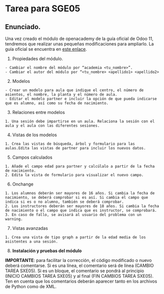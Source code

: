 # Tarea para SGE05

## Enunciado.

Una vez creado el módulo de openacademy de la guía oficial de Odoo 11, tendremos que realizar unas pequeñas modificaciones para ampliarlo. La guía oficial se encuentra en [este enlace](https://www.odoo.com/documentation/11.0/howtos/backend.html). 

  1. Propiedades del módulo.
  
    - Cambiar el nombre del módulo por “academia <tu_nombre>”.
    - Cambiar el autor del módulo por “<tu_nombre> <apellido1> <apellido2>
    
  2. Modelos
  
    - Crear un modelo para aula que indique el centro, el número de asientos, el nombre, la planta y el número de aula.
    - Editar el modelo partner e incluir la opción de que pueda indicarse que es alumno, así como su fecha de nacimiento.
    
  3. Relaciones entre modelos
  
    1. Una sesión debe impartirse en un aula. Relaciona la sesión con el aula y el aula con las diferentes sesiones.
    
  4. Vistas de los modelos
  
    1. Crea las vistas de búsqueda, árbol y formulario para las aulas.Edita las vistas de partner para incluir los nuevos datos.
    
  5. Campos calculados
  
    1. Añade el campo edad para partner y calcúlalo a partir de la fecha de nacimiento.
    2. Edita la vista de formulario para visualizar el nuevo campo.
    
  6. Onchange
  
    1. Los alumnos deberán ser mayores de 16 años. Si cambia la fecha de nacimiento, se deberá comprobar si es así. Si cambia el campo que indica si es o no alumno, también se deberá comprobar.
    2. Los instructores deberán ser mayores de 18 años. Si cambia la fecha de nacimiento o el campo que indica que es instructor, se comprobará.
    3. En caso de fallo, se avisará al usuario del problema con un warning.
    
  7. Vistas avanzadas
  
    1. Crea una vista de tipo graph a partir de la edad media de los asistentes a una sesión.
    
  8. __Instalación y pruebas del módulo__

__IMPORTANTE__: para facilitar la corrección, el código modificado o nuevo deberá comentarse. Si es una línea, el comentario será de línea (CAMBIO TAREA SXE05). Si es un bloque, el comentario se pondrá al principio (INICIO CAMBIOS TAREA SXE05) y al final (FIN CAMBIOS TAREA SXE05). Ten en cuenta que los comentarios deberán aparecer tanto en los archivos de Python como de XML.

